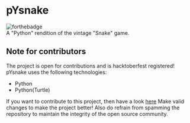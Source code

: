 # pYsnake
![forthebadge](https://forthebadge.com/images/badges/made-with-python.svg)<br>
A "Python" rendition of the vintage "Snake" game.

## Note for contributors
The project is open for contributions and is hacktoberfest registered!
pYsnake uses the following technologies:

+ Python
+ Python(Turtle)

If you want to contribute to this project, then have a look [here](https://github.com/archi-007/pYsnake/blob/main/CONTRIBUTING.md)
Make valid changes to make the project better! Also do refrain from spamming the repository to maintain the integrity of the open source community.
